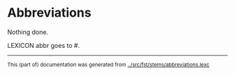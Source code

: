 
# Abbreviations

Nothing done.

LEXICON abbr goes to #.
* * *
<small>This (part of) documentation was generated from [../src/fst/stems/abbreviations.lexc](http://github.com/giellalt/lang-ipk/blob/main/../src/fst/stems/abbreviations.lexc)</small>